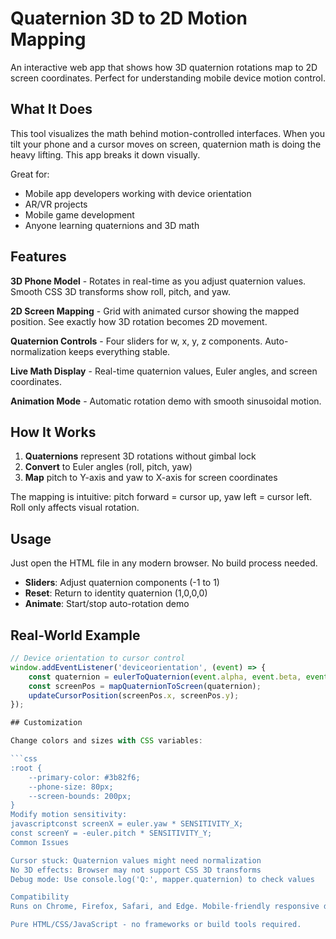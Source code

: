 # Quaternion 3D to 2D Motion Mapping

An interactive web app that shows how 3D quaternion rotations map to 2D screen coordinates. Perfect for understanding mobile device motion control.

## What It Does

This tool visualizes the math behind motion-controlled interfaces. When you tilt your phone and a cursor moves on screen, quaternion math is doing the heavy lifting. This app breaks it down visually.

Great for:
- Mobile app developers working with device orientation
- AR/VR projects
- Mobile game development
- Anyone learning quaternions and 3D math

## Features

**3D Phone Model** - Rotates in real-time as you adjust quaternion values. Smooth CSS 3D transforms show roll, pitch, and yaw.

**2D Screen Mapping** - Grid with animated cursor showing the mapped position. See exactly how 3D rotation becomes 2D movement.

**Quaternion Controls** - Four sliders for w, x, y, z components. Auto-normalization keeps everything stable.

**Live Math Display** - Real-time quaternion values, Euler angles, and screen coordinates.

**Animation Mode** - Automatic rotation demo with smooth sinusoidal motion.

## How It Works

1. **Quaternions** represent 3D rotations without gimbal lock
2. **Convert** to Euler angles (roll, pitch, yaw) 
3. **Map** pitch to Y-axis and yaw to X-axis for screen coordinates

The mapping is intuitive: pitch forward = cursor up, yaw left = cursor left. Roll only affects visual rotation.

## Usage

Just open the HTML file in any modern browser. No build process needed.

- **Sliders**: Adjust quaternion components (-1 to 1)
- **Reset**: Return to identity quaternion (1,0,0,0)
- **Animate**: Start/stop auto-rotation demo

## Real-World Example

```javascript
// Device orientation to cursor control
window.addEventListener('deviceorientation', (event) => {
    const quaternion = eulerToQuaternion(event.alpha, event.beta, event.gamma);
    const screenPos = mapQuaternionToScreen(quaternion);
    updateCursorPosition(screenPos.x, screenPos.y);
});

## Customization

Change colors and sizes with CSS variables:

```css
:root {
    --primary-color: #3b82f6;
    --phone-size: 80px;
    --screen-bounds: 200px;
}
Modify motion sensitivity:
javascriptconst screenX = euler.yaw * SENSITIVITY_X;
const screenY = -euler.pitch * SENSITIVITY_Y;
Common Issues

Cursor stuck: Quaternion values might need normalization
No 3D effects: Browser may not support CSS 3D transforms
Debug mode: Use console.log('Q:', mapper.quaternion) to check values

Compatibility
Runs on Chrome, Firefox, Safari, and Edge. Mobile-friendly responsive design.

Pure HTML/CSS/JavaScript - no frameworks or build tools required.
